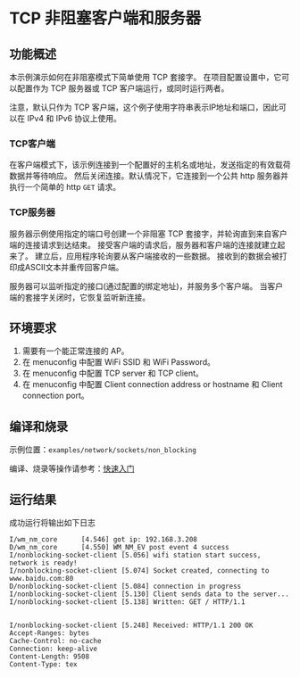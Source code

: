 # TCP 非阻塞客户端和服务器

## 功能概述
本示例演示如何在非阻塞模式下简单使用 TCP 套接字。
在项目配置设置中，它可以配置作为 TCP 服务器或 TCP 客户端运行，或同时运行两者。

注意，默认只作为 TCP 客户端，这个例子使用字符串表示IP地址和端口，因此可以在 IPv4 和 IPv6 协议上使用。

### TCP客户端

在客户端模式下，该示例连接到一个配置好的主机名或地址，发送指定的有效载荷数据并等待响应。
然后关闭连接。默认情况下，它连接到一个公共 http 服务器并执行一个简单的 http `GET` 请求。

### TCP服务器

服务器示例使用指定的端口号创建一个非阻塞 TCP 套接字，并轮询直到来自客户端的连接请求到达结束。
接受客户端的请求后，服务器和客户端的连接就建立起来了。
建立后，应用程序轮询要从客户端接收的一些数据。
接收到的数据会被打印成ASCII文本并重传回客户端。

服务器可以监听指定的接口(通过配置的绑定地址)，并服务多个客户端。
当客户端的套接字关闭时，它恢复监听新连接。

## 环境要求

1. 需要有一个能正常连接的 AP。
2. 在 menuconfig 中配置 WiFi SSID 和 WiFi Password。
3. 在 menuconfig 中配置 TCP server 和 TCP client。
4. 在 menuconfig 中配置 Client connection address or hostname 和 Client connection port。

## 编译和烧录

示例位置：`examples/network/sockets/non_blocking`

编译、烧录等操作请参考：[快速入门](https://doc.winnermicro.net/w800/zh_CN/latest/get_started/index.html)

## 运行结果

成功运行将输出如下日志

```
I/wm_nm_core      [4.546] got ip: 192.168.3.208
D/wm_nm_core      [4.550] WM_NM_EV post event 4 success
I/nonblocking-socket-client [5.056] wifi station start success, network is ready!
I/nonblocking-socket-client [5.074] Socket created, connecting to www.baidu.com:80
D/nonblocking-socket-client [5.084] connection in progress
I/nonblocking-socket-client [5.130] Client sends data to the server...
I/nonblocking-socket-client [5.138] Written: GET / HTTP/1.1


I/nonblocking-socket-client [5.248] Received: HTTP/1.1 200 OK
Accept-Ranges: bytes
Cache-Control: no-cache
Connection: keep-alive
Content-Length: 9508
Content-Type: tex

```